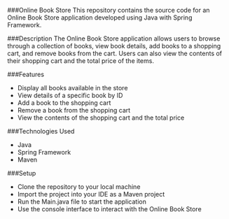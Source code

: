 ###Online Book Store
This repository contains the source code for an Online Book Store application developed using Java with Spring Framework.

###Description
The Online Book Store application allows users to browse through a collection of books, view book details, add books to a shopping cart, and remove books from the cart. Users can also view the contents of their shopping cart and the total price of the items.

###Features
- Display all books available in the store
- View details of a specific book by ID
- Add a book to the shopping cart
- Remove a book from the shopping cart
- View the contents of the shopping cart and the total price

###Technologies Used
- Java
- Spring Framework
- Maven

###Setup
- Clone the repository to your local machine
- Import the project into your IDE as a Maven project
- Run the Main.java file to start the application
- Use the console interface to interact with the Online Book Store
